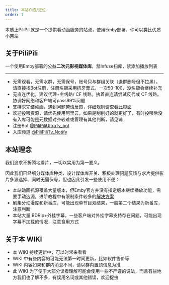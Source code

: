 ```yaml
---
title: 本站介绍/定位
order: 1
---
```

本质上PiliPili就是一个提供看动画服务的站点，使用Emby部署，你可以类比优质小网站
## 关于PiliPili
一个使用Emby部署的公益**二次元影视媒体库**，禁Infuse扫库，禁添加播放列表

---
- 无需观看，无需水群，无需保号，账号只与群组关联（退群删号但不拉黑）。请直接找Bot注册，注册名额采用挤牙膏式，一次50-100，没名额会继续补充
- 无直连优化，建议代理+主线路/ CF 线路。执着直连请尝试反代或 CF 线路。协调好网络和客户端可pass99%问题
- 支持求完结动画，遇到问题劳请反馈，详细规则请查看[此界面](/about/002.html)
- 欢迎投喂资源，请优先使用阿里云，如果是刮削好的就更好了，有时投喂后没有入库可能是元数据对齐较难或管理有其他判断，请见谅
- 注册Bot [@PiliPiliUltraTv_bot](https://t.me/PiliPiliUltraTv_bot)
- 入库频道 [@PiliPiliTv_Notify](https://t.me/PiliPiliTv_Notify)
## 本站理念
我们追求不折腾地看片，一切以实用为第一要义。

因此我们已经细分媒体库种类、设计媒体库开关、积极处理问题反馈与求片提供影片多源选择、同时无需保号，但也因此引发一些使用不便：
- 本站动画抓源覆盖大量版本，但Emby官方并没有指定版本继续播放功能，需要手动选源，进阶教程中有限制条件较多的[解决方案](/advanced/004.html)
- 剧集分动漫库和新番库，可能出现单节目双结果，一般第二个结果为新番库，注意判断
- 本站大量 BDRip+外挂字幕，一些客户端对外挂字幕支持存在问题，可能出现字幕不加载的情况，注意食用方式
## 关于本 WIKI
- 本 WIKI 持续更新中，可以时常来看看
- WIKI 中有些内容的可能无法第一时间更新，比如软件售价等
- WIKI 内容如果和群内消息不同，请以群内置顶信息为准
- 此 WIKI 为了便于大部分读者理解可能会使用一些不严谨的说法，而且有些地方我们也了解不多，有误用名词或其他错误，欢迎捉虫